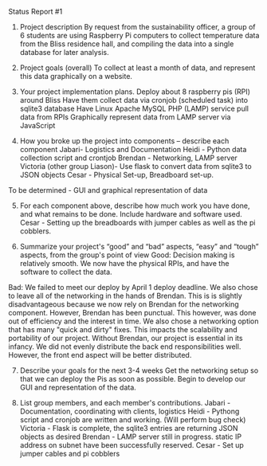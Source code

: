 Status Report #1

1. Project description
By request from the sustainability officer, a group of 6 students are using Raspberry Pi computers to collect temperature data from the Bliss residence hall, and compiling the data into a single database for later analysis.

2. Project goals (overall)
To collect at least a month of data, and represent this data graphically on a website.

3. Your project implementation plans.
Deploy about 8 raspberry pis (RPI) around Bliss
Have them collect data via cronjob (scheduled task) into sqlite3 database
Have Linux Apache MySQL PHP (LAMP) service pull data from RPIs
Graphically represent data from LAMP server via JavaScript

4. How you broke up the project into components – describe each component
Jabari- Logistics and Documentation
Heidi - Python data collection script and crontjob
Brendan - Networking, LAMP server
Victoria (other group Liason)- Use flask to convert data from sqlite3 to JSON objects
Cesar - Physical Set-up, Breadboard set-up.

To be determined - GUI and graphical representation of data

5. For each component above, describe how much work you have done, and what remains to be done. Include hardware and software used.
Cesar - Setting up the breadboards with jumper cables as well as the pi cobblers.

6. Summarize your project's “good” and “bad” aspects, “easy” and “tough” aspects, from the group's point of view
Good: Decision making is relatively smooth. We now have the physical RPIs, and have the software to collect the data.

Bad:
We failed to meet our deploy by April 1 deploy deadline. We also chose to leave all of the networking in the hands of Brendan. This is is slightly disadvantageous because we now rely on Brendan for the networking component. However, Brendan has been punctual. This however, was done out of efficiency and the interest in time. We also chose a networking option that has many "quick and dirty" fixes. This impacts the scalability and portability of our project. Without Brendan, our project is essential in its infancy. We did not evenly distribute the back end responsibilities well. However, the front end aspect will be better distributed.

7. Describe your goals for the next 3-4 weeks
Get the networking setup so that we can deploy the Pis as soon as possible. Begin to develop our GUI and representation of the data.

8. List group members, and each member's contributions.
Jabari - Documentation, coordinating with clients, logistics
Heidi - Pythong script and cronjob are written and working. (Will perform bug check)
Victoria - Flask is complete, the sqlite3 entries are returning JSON objects as desired
Brendan - LAMP server still in progress. static IP address on subnet have been successfully reserved.
Cesar - Set up jumper cables and pi cobblers
